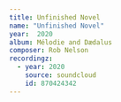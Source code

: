 ```yaml
---
title: Unfinished Novel
name: "Unfinished Novel"
year:  2020
album: Mélodie and Dædalus
composer: Rob Nelson
recordingz:
  - year: 2020
    source: soundcloud
    id: 870424342
---
```


